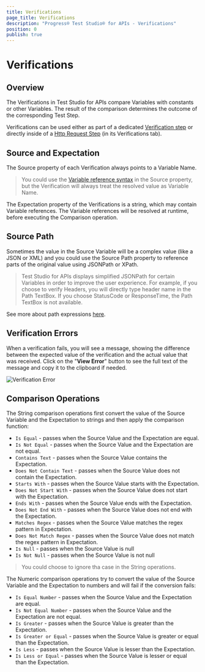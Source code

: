 ```yaml
---
title: Verifications
page_title: Verifications
description: "Progress® Test Studio® for APIs - Verifications"
position: 0
publish: true
---
```


# Verifications

## Overview

The Verifications in Test Studio for APIs compare Variables with constants or other Variables. The result of the comparison determines the outcome of the corresponding Test Step.

Verifications can be used either as part of a dedicated [Verification step](/features/steps/verification) or directly inside of a [Http Request Step](/features/steps/http-request) (in its Verifications tab).



## Source and Expectation

The Source property of each Verification always points to a Variable Name.

> You could use the [Variable reference syntax](/features/variables#Referencing-Variables) in the Source property, but the Verification will always treat the resolved value as Variable Name.  

The Expectation property of the Verifications is a string, which may contain Variable references. The Variable references will be resolved at runtime, before executing the Comparison operation.




## Source Path

Sometimes the value in the Source Variable will be a complex value (like a JSON or XML) and you could use the Source Path property to reference parts of the original value using JSONPath or XPath.

> Test Studio for APIs displays simplified JSONPath for certain Variables in order to improve the user experience. For example, if you choose to verify Headers, you will directly type header name in the Path TextBox. If you choose StatusCode or ResponseTime, the Path TextBox is not available. 

See more about path expressions [here](/features/source-path-expressions).


## Verification Errors

When a verification fails, you will see a message, showing the difference between the expected value of the verification and the actual value that was received. Click on the "**View Error**" button to see the full text of the message and copy it to the clipboard if needed.

![Verification Error][1] 


## Comparison Operations

The String comparison operations first convert the value of the Source Variable and the Expectation to strings and then apply the comparison function:

- `Is Equal` - passes when the Source Value and the Expectation are equal.
- `Is Not Equal` - passes when the Source Value and the Expectation are not equal.
- `Contains Text` - passes when the Source Value contains the Expectation.
- `Does Not Contain Text` - passes when the Source Value does not contain the Expectation.
- `Starts With` - passes when the Source Value starts with the Expectation.
- `Does Not Start With` - passes when the Source Value does not start with the Expectation.
- `Ends With` - passes when the Source Value ends with the Expectation.
- `Does Not End With` - passes when the Source Value does not end with the Expectation.
- `Matches Regex` - passes when the Source Value matches the regex pattern in Expectation.
- `Does Not Match Regex` - passes when the Source Value does not match the regex pattern in Expectation.
- `Is Null` - passes when the Source Value is null
- `Is Not Null` - passes when the Source Value is not null

> You could choose to ignore tha case in the String operations. 

The Numeric comparison operations try to convert the value of the Source Variable and the Expectation to numbers and will fail if the conversion fails:

- `Is Equal Number` - passes when the Source Value and the Expectation are equal.
- `Is Not Equal Number` - passes when the Source Value and the Expectation are not equal.
- `Is Greater` - passes when the Source Value is greater than the Expectation.
- `Is Greater or Equal` - passes when the Source Value is greater or equal than the Expectation. 
- `Is Less` - passes when the Source Value is lesser than the Expectation.
- `Is Less or Equal` - passes when the Source Value is lesser or equal than the Expectation.


[1]: /img/features/verifications/verification-error.png